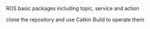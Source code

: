ROS basic packages including topic, service and action

clone the repository and use Catkin Build to operate them
